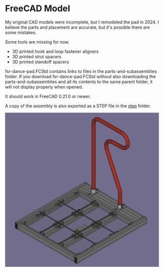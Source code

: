 # FreeCAD Model

My original CAD models were incomplete, but I remodeled the pad in 2024. I believe the parts and placement are accurate, but it's possible there are some mistakes.

Some tools are missing for now.
* 3D printed hook and loop fastener aligners
* 3D printed strut spacers
* 3D printed standoff spacers

fsr-dance-pad.FCStd contains links to files in the parts-and-subassemblies folder. If you download fsr-dance-pad.FCStd without also downloading the parts-and-subassemblies and all its contents to the same parent folder, it will not display properly when opened.

It should work in FreeCAD 0.21.0 or newer.

A copy of the assembly is also exported as a STEP file in the [step](../step) folder.

[<img alt="dance pad CAD model" src="../images/fsr-dance-pad-v1-cad-screenshot.png"/>](../images/fsr-dance-pad-v1-cad-screenshot.png)